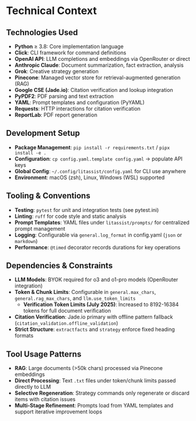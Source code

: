 # Technical Context

## Technologies Used

- **Python** ≥ 3.8: Core implementation language  
- **Click**: CLI framework for command definitions  
- **OpenAI API**: LLM completions and embeddings via OpenRouter or direct  
- **Anthropic Claude**: Document summarization, fact extraction, analysis  
- **Grok**: Creative strategy generation  
- **Pinecone**: Managed vector store for retrieval-augmented generation (RAG)  
- **Google CSE (Jade.io)**: Citation verification and lookup integration  
- **PyPDF2**: PDF parsing and text extraction  
- **YAML**: Prompt templates and configuration (PyYAML)  
- **Requests**: HTTP interactions for citation verification  
- **ReportLab**: PDF report generation  

## Development Setup

- **Package Management**: `pip install -r requirements.txt` / `pipx install -e .`  
- **Configuration**: `cp config.yaml.template config.yaml` → populate API keys  
- **Global Config**: `~/.config/litassist/config.yaml` for CLI use anywhere  
- **Environment**: macOS (zsh), Linux, Windows (WSL) supported  

## Tooling & Conventions

- **Testing**: `pytest` for unit and integration tests (see pytest.ini)  
- **Linting**: `ruff` for code style and static analysis  
- **Prompt Templates**: YAML files under `litassist/prompts/` for centralized prompt management  
- **Logging**: Configurable via `general.log_format` in config.yaml (`json` or `markdown`)  
- **Performance**: `@timed` decorator records durations for key operations  

## Dependencies & Constraints

- **LLM Models**: BYOK required for o3 and o1-pro models (OpenRouter integration)  
- **Token & Chunk Limits**: Configurable in `general.max_chars`, `general.rag_max_chars`, and `llm.use_token_limits`
  - **Verification Token Limits (July 2025)**: Increased to 8192-16384 tokens for full document verification
- **Citation Verification**: Jade.io primary with offline pattern fallback (`citation_validation.offline_validation`)  
- **Strict Structure**: `extractfacts` and `strategy` enforce fixed heading formats  

## Tool Usage Patterns

- **RAG**: Large documents (>50k chars) processed via Pinecone embeddings  
- **Direct Processing**: Text `.txt` files under token/chunk limits passed directly to LLM  
- **Selective Regeneration**: Strategy commands only regenerate or discard items with citation issues  
- **Multi-Stage Refinement**: Prompts load from YAML templates and support iterative improvement loops
